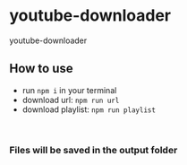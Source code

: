 # youtube-downloader
youtube-downloader

## How to use

- run `npm i` in  your terminal
- download url:  `npm run url`
- download playlist:  `npm run playlist`

<br>

### Files will be saved in the output folder